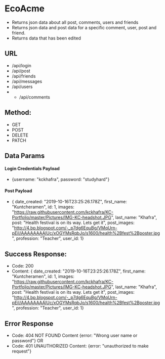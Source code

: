 # EcoAcme
- Returns json data about all post, comments, users and friends
- Returns json data and post data for a specific comment, user, post and friend. 
- Returns data that has been edited


## URL
- /api/login
- /api/post
- /api/friends
- /api/messages
- /api/users
- - /api/comments

## Method:
- GET
- POST
- DELETE
- PATCH

## Data Params
#### Login Credentials Payload
- {username: "kckhafra", password: "studyhard"}
#### Post Payload
- { date_created: "2019-10-16T23:25:26.178Z",
first_name: "Kuntcheramen",
id: 1,
images: "https://raw.githubusercontent.com/kckhafra/KC-Portfolio/master/Pictures/IMG-KC-headshot.JPG",
last_name: "Khafra",
post: "Health festival is on its way. Lets get it",
post_images: "http://4.bp.blogspot.com/-_p7dg6EquBg/VMqUrn-pEiI/AAAAAAAAlUc/xOGYMsRqbJo/s1600/health%2Bfest%2Bposter.jpg",
profession: "Teacher",
user_id: 1}

## Success Response: 
- Code: 200
- Content: {  date_created: "2019-10-16T23:25:26.178Z",
first_name: "Kuntcheramen",
id: 1,
images: "https://raw.githubusercontent.com/kckhafra/KC-Portfolio/master/Pictures/IMG-KC-headshot.JPG",
last_name: "Khafra",
post: "Health festival is on its way. Lets get it",
post_images: "http://4.bp.blogspot.com/-_p7dg6EquBg/VMqUrn-pEiI/AAAAAAAAlUc/xOGYMsRqbJo/s1600/health%2Bfest%2Bposter.jpg",
profession: "Teacher",
user_id: 1}

## Error Response
- Code: 404 NOT FOUND
Content {error: "Wrong user name or password"}
OR
- Code: 401 UNAUTHORIZED
Content: {error: "unauthorized to make request"}


